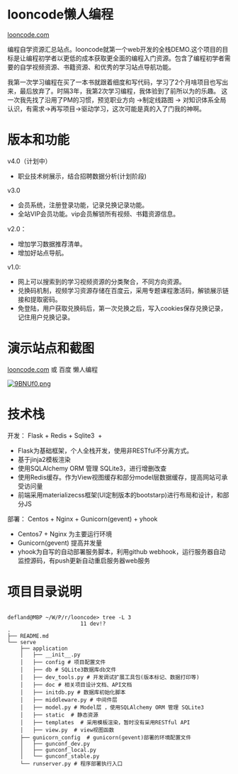 # looncode懒人编程

[looncode.com](http://looncode.com)

编程自学资源汇总站点。looncode就第一个web开发的全栈DEMO.这个项目的目标是让编程初学者以更低的成本获取更全面的编程入门资源。包含了编程初学者需要的自学视频资源、书籍资源、和优秀的学习站点导航功能。

我第一次学习编程在买了一本书就跟着细度和写代码，学习了2个月啥项目也写出来，最后放弃了。时隔3年，我第2次学习编程，我体验到了前所以为的乐趣。
这一次我先找了沿用了PM的习惯，预览职业方向 ->制定线路图 -> 对知识体系全局认识，有需求->再写项目->驱动学习，这次可能是真的入了门我的神啊。



# 版本和功能

v4.0（计划中）

- 职业技术树展示，结合招聘数据分析(计划阶段)

v3.0 
- 会员系统，注册登录功能，记录兑换记录功能。
- 全站VIP会员功能。vip会员解锁所有视频、书籍资源信息。

v2.0：
- 增加学习数据推荐清单。
- 增加好站点导航。

v1.0:

- 网上可以搜索到的学习视频资源的分类聚合，不同方向资源。
- 兑换码机制，视频学习资源存储在百度云，采用专题课程激活码，解锁展示链接和提取密码。
- 免登陆，用户获取兑换码后，第一次兑换之后，写入cookies保存兑换记录，记住用户兑换记录。



# 演示站点和截图

[looncode.com](http://looncode.com) 或 百度 懒人编程


[![9BNUf0.png](https://s1.ax1x.com/2018/02/27/9BNUf0.png)](https://imgchr.com/i/9BNUf0)

# 技术栈

开发：
Flask + Redis + Sqlite3  + 

- Flask为基础框架，个人全栈开发，使用非RESTful不分离方式。
- 基于jinja2模板渲染
- 使用SQLAlchemy ORM 管理 SQLite3，进行增删改查
- 使用Redis缓存。作为View视图缓存和部分model层数据缓存，提高网站可承受访问量
- 前端采用materializecss框架(UI定制版本的bootstarp)进行布局和设计，和部分JS


部署：
Centos + Nginx + Gunicorn(gevent) + yhook

- Centos7 + Nginx 为主要运行环境
- Gunicorn(gevent) 提高并发量
- yhook为自写的自动部署服务脚本，利用github webhook，运行服务器自动监控源码，有push更新自动重启服务器web服务


# 项目目录说明

```

defland@MBP ~/W/P/r/looncode> tree -L 3                                                      11 dev!?
.
├── README.md
└── serve
    ├── application
    │   ├── __init__.py 
    │   ├── config # 项目配置文件
    │   ├── db # SQLite3数据库db文件
    │   ├── dev_tools.py # 开发调试扩展工具包(版本标记、数据打印等)
    │   ├── doc # 相关项目设计文档、API文档
    │   ├── initdb.py # 数据库初始化脚本
    │   ├── middleware.py # 中间件层
    │   ├── model.py # Model层 ，使用SQLAlchemy ORM 管理 SQLite3
    │   ├── static  # 静态资源
    │   ├── templates  # 采用模板渲染，暂时没有采用RESTful API
    │   ├── view.py  # view视图函数
    ├── gunicorn_config  # gunicorn(gevent)部署的环境配置文件
    │   ├── gunconf_dev.py
    │   ├── gunconf_local.py
    │   └── gunconf_stable.py 
    └── runserver.py # 程序部署执行入口
    
```



